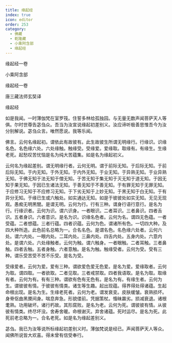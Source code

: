 ```yaml
---
title: 缘起经
index: true
icon: editor
order: 253
category:
  - 佛藏
  - 乾隆藏
  - 小乘阿含部
  - 缘起经
---
```


缘起经一卷  

小乘阿含部  

缘起经一卷  

唐三藏法师玄奘译  

缘起经  

如是我闻。一时薄伽梵在室罗筏。住誓多林给孤独园。与无量无数声闻菩萨天人等俱。尔时世尊告苾刍众。吾当为汝宣说缘起初差别义。汝应谛听极善思惟吾今为汝分别解说。苾刍众言。唯然愿说。我等乐闻。  

佛言。云何名缘起初。谓依此有故彼有。此生故彼生所谓无明缘行。行缘识。识缘名色。名色缘六处。六处缘触。触缘受。受缘爱。爱缘取。取缘有。有缘生。生缘老死。起愁叹苦忧恼是名为纯大苦蕴集。如是名为缘起初义。  

云何名为缘起差别。谓无明缘行者。云何无明。谓于前际无知。于后际无知。于前后际无知。于内无知。于外无知。于内外无知。于业无知。于异熟无知。于业异熟无知。于佛无知于法无知于僧无知。于苦无知于集无知于灭无知于道无知。于因无知于果无知。于因已生诸法无知。于善无知于不善无知。于有罪无知于无罪无知。于应修习无知于不应修习无知。于下劣无知于上妙无知。于黑无知于白无知。于有异分无知。于缘已生或六触处。如实通达无知。如是于彼彼处如实无知。无见无现观。愚痴无明黑闇。是谓无明。云何为行。行有三种。谓身行语行意行。是名为行。行缘识者。云何为识。谓六识身。一者眼识。二者耳识。三者鼻识。四者舌识。五者身识。六者意识。是名为识。识缘名色者。云何为名。谓四无色蕴。一者受蕴。二者想蕴。三者行蕴。四者识蕴。云何为色。谓诸所有色。一切四大种。及四大种所造。此色前名总略为一。合名名色。是谓名色。名色缘六处者。云何六处。谓六内处。一眼内处。二耳内处。三鼻内处。四舌内处。五身内处。六意内处。是谓六处。六处缘触者。云何为触。谓六触身。一者眼触。二者耳触。三者鼻触。四者舌触。五者身触。六者意触。是名为触。触缘受者。云何为受。受有三种。谓乐受苦受不苦不乐受。是名为受。  

受缘爱者。云何为爱。爱有三种。谓欲爱色爱无色爱。是名为爱。爱缘取者。云何为取。谓四取。一者欲取。二者见取。三者戒禁取。四者我语取。是名为取。取缘有者。云何为有。有有三种。谓欲有色有无色有。是名为有。有缘生者。云何为生。谓彼彼有情。于彼彼有情类。诸生等生趣。起出现蕴。得界得处得诸蕴。生起命根出现。是名为生。生缘老死者。云何为老。谓发衰变。皮肤缓皱。衰熟损坏。身脊伛曲黑黡间身。喘息奔急。形貌偻前。凭据策杖。惛昧羸劣。损减衰退。诸根耄熟。功用破坏。诸行朽故。其形腐败。是名为老。云何为死。谓彼彼有情。从彼彼有情类。终尽坏没。舍寿舍暖。命根谢灭。弃舍诸蕴。死时运尽。是名为死。此死前老总略为一。合名老死。如是名为缘起差别义。  

苾刍。我已为汝等说所标缘起初差别义时。薄伽梵说是经已。声闻菩萨天人等众。闻佛所说皆大欢喜。得未曾有信受奉行。  
